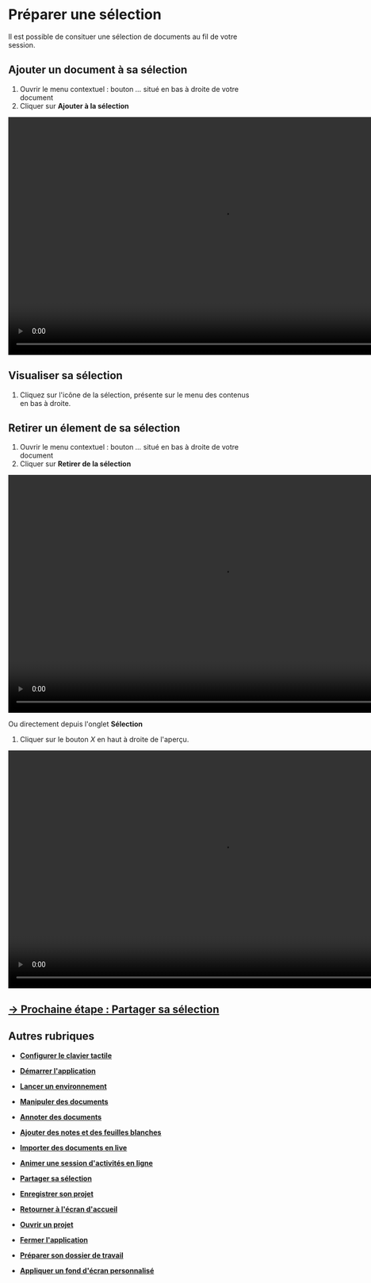 # Préparer une sélection

Il est possible de consituer une sélection de documents au fil de votre session. 

## Ajouter un document à sa sélection

1. Ouvrir le menu contextuel : bouton *...* situé en bas à droite de votre document
2. Cliquer sur **Ajouter à la sélection**

<video controls muted loop autoplay width="864" height="480">
	<source src="./media/add-selection.mp4" type="video/mp4">
</video>

## Visualiser sa sélection

1. Cliquez sur l'icône de la sélection, présente sur le menu des contenus en bas à droite.

## Retirer un élement de sa sélection

1. Ouvrir le menu contextuel : bouton *...* situé en bas à droite de votre document
2. Cliquer sur **Retirer  de la sélection**

<video controls muted loop width="864" height="480">
	<source src="./media/remove-selection-1.mp4" type="video/mp4">
</video>

Ou directement depuis l'onglet **Sélection**
1. Cliquer sur le bouton *X* en haut à droite de l'aperçu.

<video controls muted loop width="864" height="480">
	<source src="./media/remove-selection-2.mp4" type="video/mp4">
</video>

## [&rarr; Prochaine étape : Partager sa sélection](./share-selection.md)

## Autres rubriques
* [**Configurer le clavier tactile**](./clavier-tactile.md)
* [**Démarrer l'application**](./start-app.md)
* [**Lancer un environnement**](./new-universe.md)
* [**Manipuler des documents**](./manipulate-doc.md)
* [**Annoter des documents**](./annotate.md)
* [**Ajouter des notes et des feuilles blanches**](./add-notes.md)
* [**Importer des documents en live**](./import-docs.md)
* [**Animer une session d'activités en ligne**](./companion.md)
* [**Partager sa sélection**](./share-selection.md)
* [**Enregistrer son projet**](./save-project.md)
* [**Retourner à l'écran d'accueil**](./back-home.md)
* [**Ouvrir un projet**](./open-project.md)
* [**Fermer l'application**](./close-app.md)

* [**Préparer son dossier de travail**](./prepare-content.md)
* [**Appliquer un fond d'écran personnalisé**](./change-background.md)
